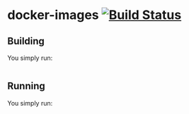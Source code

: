 # docker-images [![Build Status](https://travis-ci.com/cypox/docker-images.svg?branch=master)](https://travis-ci.org/github/cypox/docker-images)

## Building

You simply run:

```docker-compose up --build -d
```

## Running

You simply run:

```docker run -it docker_ros_tf_ros
```

